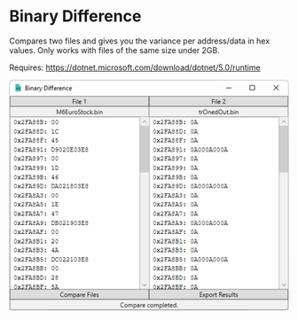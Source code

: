 # Binary Difference

Compares two files and gives you the variance per address/data in hex values.
Only works with files of the same size under 2GB.

Requires: https://dotnet.microsoft.com/download/dotnet/5.0/runtime

![Binary Difference](Preview.png?raw=true "Binary Difference")